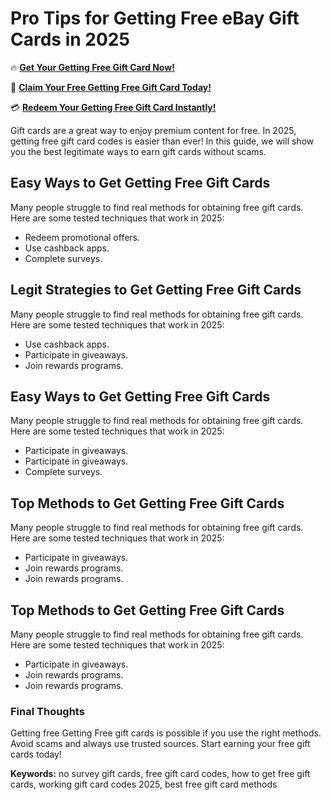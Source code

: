 # Pro Tips for Getting Free eBay Gift Cards in 2025

🔥 **[Get Your Getting Free Gift Card Now!](https://www.apkhub.site/)**  

🎁 **[Claim Your Free Getting Free Gift Card Today!](https://www.apkhub.site/)**  

💳 **[Redeem Your Getting Free Gift Card Instantly!](https://www.apkhub.site/)**  

Gift cards are a great way to enjoy premium content for free. In 2025, getting free gift card codes is easier than ever! In this guide, we will show you the best legitimate ways to earn gift cards without scams.

## Easy Ways to Get Getting Free Gift Cards

Many people struggle to find real methods for obtaining free gift cards. Here are some tested techniques that work in 2025:

- Redeem promotional offers.
- Use cashback apps.
- Complete surveys.

## Legit Strategies to Get Getting Free Gift Cards

Many people struggle to find real methods for obtaining free gift cards. Here are some tested techniques that work in 2025:

- Use cashback apps.
- Participate in giveaways.
- Join rewards programs.

## Easy Ways to Get Getting Free Gift Cards

Many people struggle to find real methods for obtaining free gift cards. Here are some tested techniques that work in 2025:

- Participate in giveaways.
- Participate in giveaways.
- Complete surveys.

## Top Methods to Get Getting Free Gift Cards

Many people struggle to find real methods for obtaining free gift cards. Here are some tested techniques that work in 2025:

- Participate in giveaways.
- Join rewards programs.
- Join rewards programs.

## Top Methods to Get Getting Free Gift Cards

Many people struggle to find real methods for obtaining free gift cards. Here are some tested techniques that work in 2025:

- Participate in giveaways.
- Join rewards programs.
- Join rewards programs.

### Final Thoughts

Getting free Getting Free gift cards is possible if you use the right methods. Avoid scams and always use trusted sources. Start earning your free gift cards today!

**Keywords:** no survey gift cards, free gift card codes, how to get free gift cards, working gift card codes 2025, best free gift card methods
